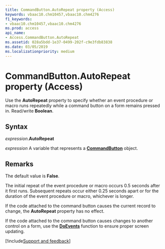 ```yaml
---
title: CommandButton.AutoRepeat property (Access)
keywords: vbaac10.chm10457,vbaac10.chm4276
f1_keywords:
- vbaac10.chm10457,vbaac10.chm4276
ms.prod: access
api_name:
- Access.CommandButton.AutoRepeat
ms.assetid: 028a5bdd-1e37-0499-202f-c9e3fdb83838
ms.date: 03/05/2019
ms.localizationpriority: medium
---
```



# CommandButton.AutoRepeat property (Access)

Use the **AutoRepeat** property to specify whether an event procedure or macro runs repeatedly while a command button on a form remains pressed in. Read/write **Boolean**.


## Syntax

_expression_.**AutoRepeat**

_expression_ A variable that represents a **[CommandButton](Access.CommandButton.md)** object.


## Remarks

The default value is **False**.

The initial repeat of the event procedure or macro occurs 0.5 seconds after it first runs. Subsequent repeats occur either 0.25 seconds apart or for the duration of the event procedure or macro, whichever is longer.

If the code attached to the command button causes the current record to change, the **AutoRepeat** property has no effect.

If the code attached to the command button causes changes to another control on a form, use the **[DoEvents](../language/reference/user-interface-help/doevents-function.md)** function to ensure proper screen updating.




[!include[Support and feedback](~/includes/feedback-boilerplate.md)]